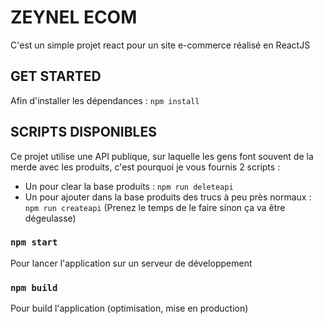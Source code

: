 # ZEYNEL ECOM

C'est un simple projet react pour un site e-commerce réalisé en ReactJS

## GET STARTED

Afin d'installer les dépendances : 
`npm install`

## SCRIPTS DISPONIBLES

Ce projet utilise une API publique, sur laquelle les gens font souvent de la merde avec les produits, c'est pourquoi je vous fournis 2 scripts : 
  - Un pour clear la base produits : `npm run deleteapi`
  - Un pour ajouter dans la base produits des trucs à peu près normaux : `npm run createapi`
(Prenez le temps de le faire sinon ça va être dégeulasse)

### `npm start`

Pour lancer l'application sur un serveur de développement

### `npm build`

Pour build l'application (optimisation, mise en production)
